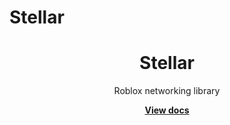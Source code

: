 # Stellar
<div align="center">
	<h1>Stellar</h1>
	<p>Roblox networking library</p>
	<a href="https://revvy02.github.io/Stellar/"><strong>View docs</strong></a>
</div>
<!--moonwave-hide-before-this-line-->